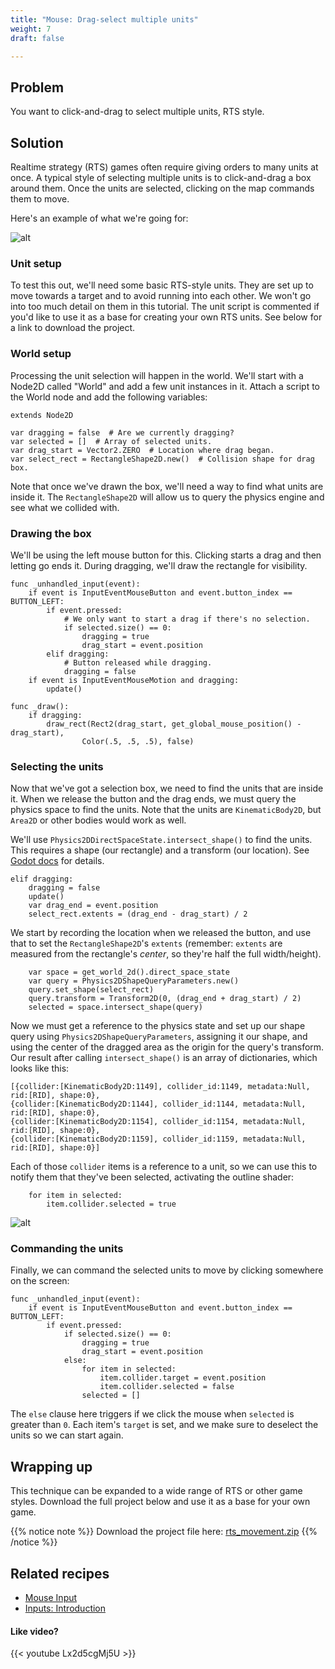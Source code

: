 ```yaml
---
title: "Mouse: Drag-select multiple units"
weight: 7
draft: false

---
```


## Problem

You want to click-and-drag to select multiple units, RTS style.

## Solution

Realtime strategy (RTS) games often require giving orders to many units at once. A typical style of selecting multiple units is to click-and-drag a box around them. Once the units are selected, clicking on the map commands them to move.

Here's an example of what we're going for:

![alt](/godot_recipes/img/multi_unit_01.gif)

### Unit setup

To test this out, we'll need some basic RTS-style units. They are set up to move towards a target and to avoid running into each other. We won't go into too much detail on them in this tutorial. The unit script is commented if you'd like to use it as a base for creating your own RTS units. See below for a link to download the project.

### World setup

Processing the unit selection will happen in the world. We'll start with a Node2D called "World" and add a few unit instances in it. Attach a script to the World node and add the following variables:

```gdscript
extends Node2D

var dragging = false  # Are we currently dragging?
var selected = []  # Array of selected units.
var drag_start = Vector2.ZERO  # Location where drag began.
var select_rect = RectangleShape2D.new()  # Collision shape for drag box.
```

Note that once we've drawn the box, we'll need a way to find what units are inside it. The `RectangleShape2D` will allow us to query the physics engine and see what we collided with.

### Drawing the box

We'll be using the left mouse button for this. Clicking starts a drag and then letting go ends it. During dragging, we'll draw the rectangle for visibility.

```gdscript
func _unhandled_input(event):
    if event is InputEventMouseButton and event.button_index == BUTTON_LEFT:
        if event.pressed:
            # We only want to start a drag if there's no selection.
            if selected.size() == 0:
                dragging = true
                drag_start = event.position
        elif dragging:
            # Button released while dragging.
            dragging = false
    if event is InputEventMouseMotion and dragging:
        update()

func _draw():
    if dragging:
        draw_rect(Rect2(drag_start, get_global_mouse_position() - drag_start),
                Color(.5, .5, .5), false)
```

### Selecting the units

Now that we've got a selection box, we need to find the units that are inside it. When we release the button and the drag ends, we must query the physics space to find the units. Note that the units are `KinematicBody2D`, but `Area2D` or other bodies would work as well.

We'll use `Physics2DDirectSpaceState.intersect_shape()` to find the units. This requires a shape (our rectangle) and a transform (our location). See [Godot docs](https://docs.godotengine.org/en/3.1/classes/class_physics2ddirectspacestate.html) for details.

```gdscript
elif dragging:
    dragging = false
    update()
    var drag_end = event.position
    select_rect.extents = (drag_end - drag_start) / 2
```

We start by recording the location when we released the button, and use that to set the `RectangleShape2D`'s `extents` (remember: `extents` are measured from the rectangle's *center*, so they're half the full width/height).

```gdscript
    var space = get_world_2d().direct_space_state
    var query = Physics2DShapeQueryParameters.new()
    query.set_shape(select_rect)
    query.transform = Transform2D(0, (drag_end + drag_start) / 2)
    selected = space.intersect_shape(query)
```

Now we must get a reference to the physics state and set up our shape query using `Physics2DShapeQueryParameters`, assigning it our shape, and using the center of the dragged area as the origin for the query's transform. Our result after calling `intersect_shape()` is an array of dictionaries, which looks like this:

```
[{collider:[KinematicBody2D:1149], collider_id:1149, metadata:Null, rid:[RID], shape:0},
{collider:[KinematicBody2D:1144], collider_id:1144, metadata:Null, rid:[RID], shape:0},
{collider:[KinematicBody2D:1154], collider_id:1154, metadata:Null, rid:[RID], shape:0},
{collider:[KinematicBody2D:1159], collider_id:1159, metadata:Null, rid:[RID], shape:0}]
```

Each of those `collider` items is a reference to a unit, so we can use this to notify them that they've been selected, activating the outline shader:

```gdscript
    for item in selected:
        item.collider.selected = true
```

![alt](/godot_recipes/img/multi_unit_03.gif)

### Commanding the units

Finally, we can command the selected units to move by clicking somewhere on the screen:

```gdscript
func _unhandled_input(event):
    if event is InputEventMouseButton and event.button_index == BUTTON_LEFT:
        if event.pressed:
            if selected.size() == 0:
                dragging = true
                drag_start = event.position
            else:
                for item in selected:
                    item.collider.target = event.position
                    item.collider.selected = false
                selected = []
```

The `else` clause here triggers if we click the mouse when `selected` is greater than `0`. Each item's `target` is set, and we make sure to deselect the units so we can start again.

## Wrapping up

This technique can be expanded to a wide range of RTS or other game styles. Download the full project below and use it as a base for your own game.

{{% notice note %}}
Download the project file here: [rts_movement.zip](/godot_recipes/files/rts_movement.zip)
{{% /notice %}}

## Related recipes

- [Mouse Input](/godot_recipes/input/mouse_input/)
- [Inputs: Introduction](/godot_recipes/input/input_intro/)

#### Like video?

{{< youtube Lx2d5cgMj5U >}}